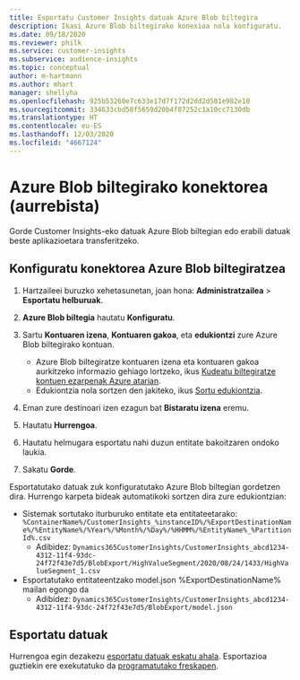 ```yaml
---
title: Esportatu Customer Insights datuak Azure Blob biltegira
description: Ikasi Azure Blob biltegirako konexioa nola konfiguratu.
ms.date: 09/18/2020
ms.reviewer: philk
ms.service: customer-insights
ms.subservice: audience-insights
ms.topic: conceptual
author: m-hartmann
ms.author: mhart
manager: shellyha
ms.openlocfilehash: 925b53260e7c633e17d7f172d2dd2d581e982e10
ms.sourcegitcommit: 334633cbd58f5659d20b4f87252c1a10cc7130db
ms.translationtype: HT
ms.contentlocale: eu-ES
ms.lasthandoff: 12/03/2020
ms.locfileid: "4667124"
---
```

# <a name="connector-for-azure-blob-storage-preview"></a>Azure Blob biltegirako konektorea (aurrebista)

Gorde Customer Insights-eko datuak Azure Blob biltegian edo erabili datuak beste aplikazioetara transferitzeko.

## <a name="configure-the-connector-for-azure-blob-storage"></a>Konfiguratu konektorea Azure Blob biltegiratzea

1. Hartzaileei buruzko xehetasunetan, joan hona: **Administratzailea** > **Esportatu helburuak**.

1. **Azure Blob biltegia** hautatu **Konfiguratu**.

1. Sartu **Kontuaren izena**, **Kontuaren gakoa**, eta **edukiontzi** zure Azure Blob biltegirako kontuan.
    - Azure Blob biltegiratze kontuaren izena eta kontuaren gakoa aurkitzeko informazio gehiago lortzeko, ikus [Kudeatu biltegiratze kontuen ezarpenak Azure atarian](https://docs.microsoft.com/azure/storage/common/storage-account-manage).
    - Edukiontzia nola sortzen den jakiteko, ikus [Sortu edukiontzia](https://docs.microsoft.com/azure/storage/blobs/storage-quickstart-blobs-portal#create-a-container).

1. Eman zure destinoari izen ezagun bat **Bistaratu izena** eremu.

1. Hautatu **Hurrengoa**.

1. Hautatu helmugara esportatu nahi duzun entitate bakoitzaren ondoko laukia.

1. Sakatu **Gorde**.

Esportatutako datuak zuk konfiguratutako Azure Blob biltegian gordetzen dira. Hurrengo karpeta bideak automatikoki sortzen dira zure edukiontzian:

- Sistemak sortutako iturburuko entitate eta entitateetarako: `%ContainerName%/CustomerInsights_%instanceID%/%ExportDestinationName%/%EntityName%/%Year%/%Month%/%Day%/%HHMM%/%EntityName%_%PartitionId%.csv`
  - Adibidez: `Dynamics365CustomerInsights/CustomerInsights_abcd1234-4312-11f4-93dc-24f72f43e7d5/BlobExport/HighValueSegment/2020/08/24/1433/HighValueSegment_1.csv`
- Esportatutako entitateentzako model.json %ExportDestinationName% mailan egongo da
  - Adibidez: `Dynamics365CustomerInsights/CustomerInsights_abcd1234-4312-11f4-93dc-24f72f43e7d5/BlobExport/model.json`

## <a name="export-the-data"></a>Esportatu datuak

Hurrengoa egin dezakezu [esportatu datuak eskatu ahala](/export-destinations.md#export-data-on-demand). Esportazioa guztiekin ere exekutatuko da [programatutako freskapen](system.md#schedule-tab).

